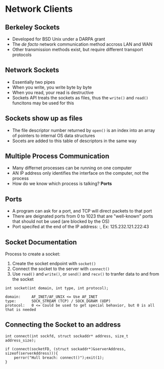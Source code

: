# Network Clients #

## Berkeley Sockets ##
* Developed for BSD Unix under a DARPA grant
* The _de facto_ network communication method accross LAN and WAN
* Other transmission methods exist, but require different transport protocols

## Network Sockets ##
* Essentially two pipes
* When you write, you write byte by byte
* When you read, your read is destructive
* Sockets API treats the sockets as files, thus the `write()` and `read()` funcitons may be used for this

## Sockets show up as files ##
* The file descriptor number returned by `open()` is an index into an array of pointers to internal OS data structures
* Socets are added to this table of descriptors in the same way

## Multiple Process Communication ##
* Many differnet processes can be running on one computer
* AN IP address only identifies the interface on the computer, not the process
* How do we know which process is talking? __Ports__

## Ports ##
* A program can ask for a port, and TCP will direct packets to that port
* There are deignated ports from 0 to 1023 that are "well-known" ports that should not be used (are blocked by the OS)
* Port specifed at the end of the IP address: <IP>:<Port>, Ex: 125.232.121.222:43

## Socket Documentation ##
Process to create a socket:
1) Create the socket endpoint with `socket()`
2) Connect the socket to the server with `connect()`
3) Use `read()` and `write()`, or `send()` and `recv()` to tranfer data to and from the socket

```
int socket(int domain, int type, int protocol);
```
```
domain:     AF_INET/AF_UNIX <= Use AF_INET
type:       SOCK_STREAM (TCP) / SOCK_DGRAM (UDP)
protocol:   0 <= Could be used to get special behavior, but 0 is all that is needed
```
## Connecting the Socket to an address ##
```
int connect(int sockfd, struct sockaddr* address, size_t address_size);
```
```
if (connect(socketFD, (struct sockaddr*)&serverAddress, sizeof(serverAddress))){
    perror("Hull breach: connect()");exit(1);
}
```

